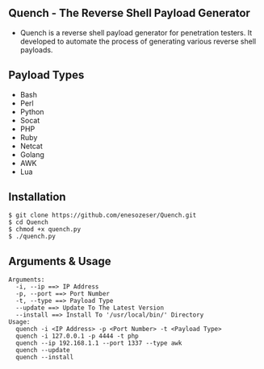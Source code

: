 ## Quench - The Reverse Shell Payload Generator
- Quench is a reverse shell payload generator for penetration testers. It developed to automate the process of generating various reverse shell payloads.

## Payload Types
- Bash
- Perl
- Python
- Socat
- PHP
- Ruby
- Netcat
- Golang
- AWK
- Lua

## Installation
```
$ git clone https://github.com/enesozeser/Quench.git
$ cd Quench
$ chmod +x quench.py
$ ./quench.py
```

## Arguments & Usage
```
Arguments:
  -i, --ip ==> IP Address
  -p, --port ==> Port Number
  -t, --type ==> Payload Type
  --update ==> Update To The Latest Version
  --install ==> Install To '/usr/local/bin/' Directory
Usage:
  quench -i <IP Address> -p <Port Number> -t <Payload Type>
  quench -i 127.0.0.1 -p 4444 -t php
  quench --ip 192.168.1.1 --port 1337 --type awk
  quench --update
  quench --install
```
